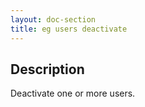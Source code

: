 ```yaml
---
layout: doc-section
title: eg users deactivate
---
```


## Description

Deactivate one or more users.

